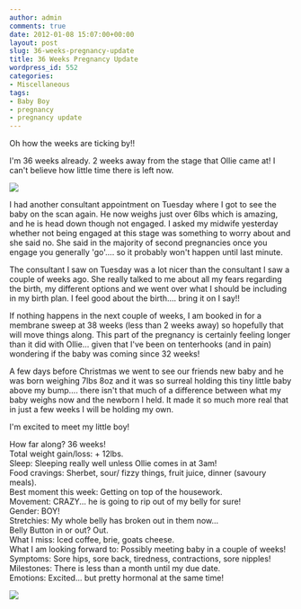 ```yaml
---
author: admin
comments: true
date: 2012-01-08 15:07:00+00:00
layout: post
slug: 36-weeks-pregnancy-update
title: 36 Weeks Pregnancy Update
wordpress_id: 552
categories:
- Miscellaneous
tags:
- Baby Boy
- pregnancy
- pregnancy update
---
```


Oh how the weeks are ticking by!!  
  
I'm 36 weeks already.  2 weeks away from the stage that Ollie came at!  I can't believe how little time there is left now.  
  


[![](http://www.outmumbered.com/wp-content/uploads/2012/07/36weeks.jpg?w=200)](http://www.outmumbered.com/wp-content/uploads/2012/07/36weeks.jpg)

  
I had another consultant appointment on Tuesday where I got to see the baby on the scan again.  He now weighs just over 6lbs which is amazing, and he is head down though not engaged.  I asked my midwife yesterday whether not being engaged at this stage was something to worry about and she said no.  She said in the majority of second pregnancies once you engage you generally 'go'.... so it probably won't happen until last minute.  
  
The consultant I saw on Tuesday was a lot nicer than the consultant I saw a couple of weeks ago.  She really talked to me about all my fears regarding the birth, my different options and we went over what I should be including in my birth plan.  I feel good about the birth.... bring it on I say!!   
  
If nothing happens in the next couple of weeks, I am booked in for a membrane sweep at 38 weeks (less than 2 weeks away) so hopefully that will move things along.  This part of the pregnancy is certainly feeling longer than it did with Ollie... given that I've been on tenterhooks (and in pain) wondering if the baby was coming since 32 weeks!  
  
A few days before Christmas we went to see our friends new baby and he was born weighing 7lbs 8oz and it was so surreal holding this tiny little baby above my bump.... there isn't that much of a difference between what my baby weighs now and the newborn I held.  It made it so much more real that in just a few weeks I will be holding my own.  
  
I'm excited to meet my little boy!  
  
How far along? 36 weeks!  
Total weight gain/loss: + 12lbs.  
Sleep: Sleeping really well unless Ollie comes in at 3am!  
Food cravings: Sherbet, sour/ fizzy things, fruit juice, dinner (savoury meals).  
Best moment this week: Getting on top of the housework.  
Movement: CRAZY... he is going to rip out of my belly for sure!  
Gender: BOY!  
Stretchies: My whole belly has broken out in them now...  
Belly Button in or out? Out.  
What I miss: Iced coffee, brie, goats cheese.  
What I am looking forward to: Possibly meeting baby in a couple of weeks!  
Symptoms: Sore hips, sore back, tiredness, contractions, sore nipples!  
Milestones: There is less than a month until my due date.  
Emotions: Excited... but pretty hormonal at the same time!

![](https://blogger.googleusercontent.com/tracker/251139911615938991-5408124911395475439?l=www.outmumbered.com)
